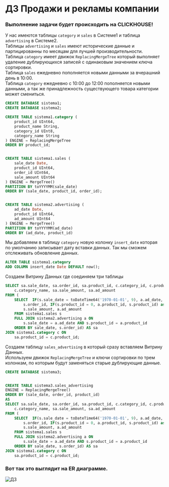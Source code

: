 # ДЗ Продажи и рекламы компании
### Выполнение задачи будет происходить на CLICKHOUSE!
У нас имеются таблицы `category` и `sales` в Системе1 и таблица `advertising` в Системе2.  
Таблицы `advertising` и `sales` имеют исторические данные и партицированны по месяцам для лучшей производительности.  
Таблица `category` имеет движок `ReplacingMergeTree` который выполняет удаление дублирующихся записей с одинаковым значением ключа сортировки.  
Таблица `sales` ежедневно пополняется новыми данными за вчерашний день в 10:00.  
Таблица `category` ежедневно с 10:00 до 12:00 пополняется новыми данными, а так же принадлежность существующего товара категории может смениться.

```sql
CREATE DATABASE sistema1;
CREATE DATABASE sistema2;

CREATE TABLE sistema1.category (
    product_id UInt64,
    product_name String,
    category_id UInt8,
    category_name String
) ENGINE = ReplacingMergeTree
ORDER BY product_id;


CREATE TABLE sistema1.sales (
    sale_date Date,
    product_id UInt64,
    order_id UInt64,
    sale_amount UInt64
) ENGINE = MergeTree()
PARTITION BY toYYYYMM(sale_date)
ORDER BY (sale_date, product_id, order_id);


CREATE TABLE sistema2.advertising (
    ad_date Date,
    product_id UInt64,
    ad_amount UInt64
) ENGINE = MergeTree()
PARTITION BY toYYYYMM(ad_date)
ORDER BY (ad_date, product_id)
```

Мы добавляем в таблицу `category` новую колонку `insert_date` которая по умолчанию записывает дату вставки данных. Так мы сможем отслеживать обновление данных. 

```sql
ALTER TABLE sistema1.category 
ADD COLUMN insert_date Date DEFAULT now();
```
Создаем Витрину Данных где соединяем три таблицы

```sql
SELECT sa.sale_date, sa.order_id, sa.product_id, c.category_id, c.product_name,
	c.category_name, sa.sale_amount, sa.ad_amount
FROM (
	SELECT  IF(s.sale_date = toDateTime64('1970-01-01', 9), a.ad_date, s.sale_date) AS sale_date, 
		s.order_id, IF(s.product_id = 0, a.product_id, s.product_id) as product_id,
		s.sale_amount, a.ad_amount
	FROM sistema1.sales s 
	FULL JOIN sistema2.advertising a ON
		s.sale_date = a.ad_date AND s.product_id = a.product_id
	ORDER BY sale_date, s.order_id) AS sa
JOIN sistema1.category c ON
	sa.product_id = c.product_id;
```

Создаем таблицу `sales_advertising` в который сразу вставляем Витрину Данных.  
Используем движок `ReplacingMergeTree` и ключи сортировки по трем колонкам, по которым будут заменяться старые дублирующие данные.

```sql
CREATE DATABASE sistema3;


CREATE TABLE sistema3.sales_advertising
ENGINE = ReplacingMergeTree()
ORDER BY (sale_date, order_id, product_id)
AS
SELECT sa.sale_date, sa.order_id, sa.product_id, c.category_id, c.product_name,
	c.category_name, sa.sale_amount, sa.ad_amount
FROM (
	SELECT  IF(s.sale_date = toDateTime64('1970-01-01', 9), a.ad_date, s.sale_date) AS sale_date, 
		s.order_id, IF(s.product_id = 0, a.product_id, s.product_id) as product_id,
		s.sale_amount, a.ad_amount
	FROM sistema1.sales s 
	FULL JOIN sistema2.advertising a ON
		s.sale_date = a.ad_date AND s.product_id = a.product_id
	ORDER BY sale_date, s.order_id) AS sa
JOIN sistema1.category c ON
	sa.product_id = c.product_id;
```

### Вот так это выглядит на ER диаграмме.

![ДЗ](https://github.com/user-attachments/assets/34381449-c52e-48eb-9a28-bffd77f6ae5f)




